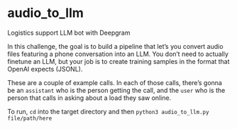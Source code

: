 # audio_to_llm
Logistics support LLM bot with Deepgram

In this challenge, the goal is to build a pipeline that let’s you convert audio files featuring a phone conversation into an LLM. You don’t need to actually finetune an LLM, but your job is to create training samples in the format that OpenAI expects (JSONL).

These are a couple of example calls. In each of those calls, there’s gonna be an `assistant` who is the person getting the call, and the `user` who is the person that calls in asking about a load they saw online.

To run, `cd` into the target directory and then `python3 audio_to_llm.py file/path/here`
